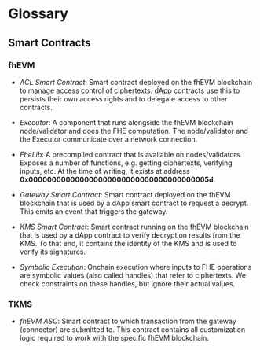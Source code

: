 # Glossary

## Smart Contracts

### fhEVM

- _ACL Smart Contract_: Smart contract deployed on the fhEVM blockchain to manage access control of ciphertexts. dApp contracts use this to persists their own access rights and to delegate access to other contracts.

- _Executor_: A component that runs alongside the fhEVM blockchain node/validator and does the FHE computation. The node/validator and the Executor communicate over a network connection.

- _FheLib_: A precompiled contract that is available on nodes/validators. Exposes a number of functions, e.g. getting ciphertexts, verifying inputs, etc. At the time of writing, it exists at address **0x000000000000000000000000000000000000005d**.

- _Gateway Smart Contract_: Smart contract deployed on the fhEVM blockchain that is used by a dApp smart contract to request a decrypt. This emits an event that triggers the gateway.

- _KMS Smart Contract_: Smart contract running on the fhEVM blockchain that is used by a dApp contract to verify decryption results from the KMS. To that end, it contains the identity of the KMS and is used to verify its signatures.

- _Symbolic Execution_: Onchain execution where inputs to FHE operations are symbolic values (also called handles) that refer to ciphertexts. We check constraints on these handles, but ignore their actual values.

### TKMS

- _fhEVM ASC_: Smart contract to which transaction from the gateway (connector) are submitted to. This contract contains all customization logic required to work with the specific fhEVM blockchain.
